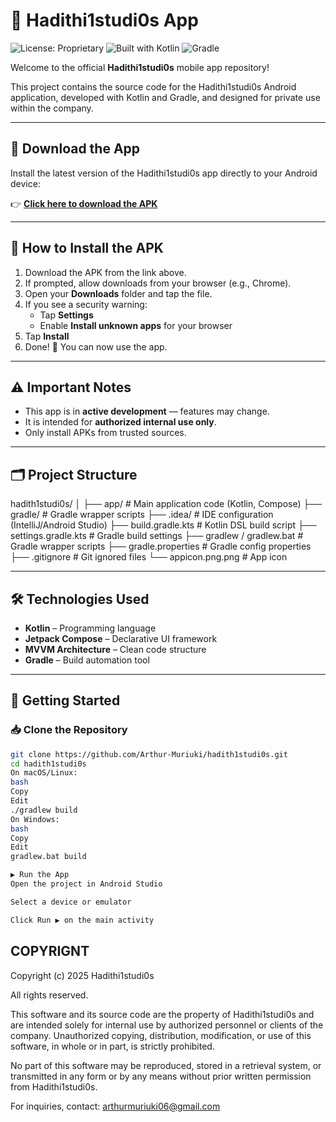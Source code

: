 # 📱 Hadithi1studi0s App

![License: Proprietary](https://img.shields.io/badge/license-proprietary-red)
![Built with Kotlin](https://img.shields.io/badge/Kotlin-1.9-blueviolet)
![Gradle](https://img.shields.io/badge/Build-Gradle-02303A.svg)

Welcome to the official **Hadithi1studi0s** mobile app repository!

This project contains the source code for the Hadithi1studi0s Android application, developed with Kotlin and Gradle, and designed for private use within the company.

---

## 🔗 Download the App

Install the latest version of the Hadithi1studi0s app directly to your Android device:

👉 **[Click here to download the APK](https://arthur-muriuki.github.io/hadith1studi0s/)**

---

## 📲 How to Install the APK

1. Download the APK from the link above.
2. If prompted, allow downloads from your browser (e.g., Chrome).
3. Open your **Downloads** folder and tap the file.
4. If you see a security warning:
   - Tap **Settings**
   - Enable **Install unknown apps** for your browser
5. Tap **Install**
6. Done! 🎉 You can now use the app.

---

## ⚠️ Important Notes

- This app is in **active development** — features may change.
- It is intended for **authorized internal use only**.
- Only install APKs from trusted sources.

---

## 🗂️ Project Structure

hadith1studi0s/
│
├── app/ # Main application code (Kotlin, Compose)
├── gradle/ # Gradle wrapper scripts
├── .idea/ # IDE configuration (IntelliJ/Android Studio)
├── build.gradle.kts # Kotlin DSL build script
├── settings.gradle.kts # Gradle build settings
├── gradlew / gradlew.bat # Gradle wrapper scripts
├── gradle.properties # Gradle config properties
├── .gitignore # Git ignored files
└── appicon.png.png # App icon


---

## 🛠️ Technologies Used

- **Kotlin** – Programming language
- **Jetpack Compose** – Declarative UI framework
- **MVVM Architecture** – Clean code structure
- **Gradle** – Build automation tool

---

## 🧪 Getting Started

### 📥 Clone the Repository

```bash
git clone https://github.com/Arthur-Muriuki/hadith1studi0s.git
cd hadith1studi0s
On macOS/Linux:
bash
Copy
Edit
./gradlew build
On Windows:
bash
Copy
Edit
gradlew.bat build

▶️ Run the App
Open the project in Android Studio

Select a device or emulator

Click Run ▶️ on the main activity
```
## COPYRIGNT
Copyright (c) 2025 Hadithi1studi0s

All rights reserved.

This software and its source code are the property of Hadithi1studi0s and are intended solely for internal use by authorized personnel or clients of the company. Unauthorized copying, distribution, modification, or use of this software, in whole or in part, is strictly prohibited.

No part of this software may be reproduced, stored in a retrieval system, or transmitted in any form or by any means without prior written permission from Hadithi1studi0s.

For inquiries, contact: arthurmuriuki06@gmail.com

